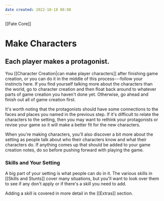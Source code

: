 ```yaml
---
date created: 2022-10-18 08:08
---
```


[[Fate Core]]

# Make Characters

## Each player makes a protagonist.

You [[Character Creation|can make player characters]] after finishing game creation, or you can do it in the middle of this process---follow your instincts here. If you find yourself talking more about the characters than the world, go to character creation and then float back around to whatever parts of game creation you haven't done yet. Otherwise, go ahead and finish out all of game creation first.

It's worth noting that the protagonists should have some connections to the faces and places you named in the previous step. If it's difficult to relate the characters to the setting, then you may want to rethink your protagonists or revise your game so it will make a better fit for the new characters.

When you're making characters, you'll also discover a bit more about the setting as people talk about who their characters know and what their characters do. If anything comes up that should be added to your game creation notes, do so before pushing forward with playing the game.

### Skills and Your Setting

A big part of your setting is what people can do in it. The various skills in [[Skills and Stunts]] cover many situations, but you'll want to look over them to see if any don't apply or if there's a skill you need to add.

Adding a skill is covered in more detail in the  [[Extras]] section.